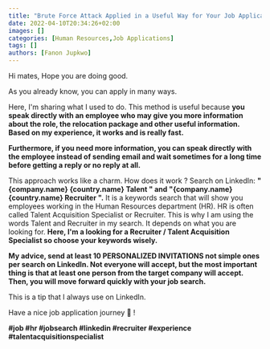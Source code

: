 ```yaml
---
title: "Brute Force Attack Applied in a Useful Way for Your Job Applications"
date: 2022-04-10T20:34:26+02:00
images: []
categories: [Human Resources,Job Applications]
tags: []
authors: [Fanon Jupkwo]
---
```


Hi mates, Hope you are doing good.

As you already know, you can apply in many ways.

Here, I'm sharing what I used to do. This method is useful because **you speak directly with an employee who may give you more information about the role, the relocation package and other useful information. Based on my experience, it works and is really fast.**

**Furthermore, if you need more information, you can speak directly with the employee instead of sending email and wait sometimes for a long time before getting a reply or no reply at all.** 

This approach works like a charm. How does it work ? Search on LinkedIn: **"{company.name} {country.name} Talent " and "{company.name} {country.name} Recruiter ".** It is a keywords search that will show you employees working in the Human Resources department (HR). HR is often called Talent Acquisition Specialist or Recruiter. This is why I am using the words Talent and Recruiter in my search. It depends on what you are looking for. **Here, I'm a looking for a Recruiter / Talent Acquisition Specialist so choose your keywords wisely.**

**My advice, send at least 10 PERSONALIZED INVITATIONS not simple ones per search on LinkedIn. Not everyone will accept, but the most important thing is that at least one person from the target company will accept. Then, you will move forward quickly with your job search.** 

This is a tip that I always use on LinkedIn.

Have a nice job application journey 🙂 !

**#job #hr #jobsearch #linkedin #recruiter #experience #talentacquisitionspecialist**
